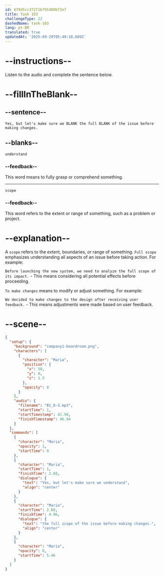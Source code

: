 ```yaml
---
id: 679d5cc372f1bf91400b73e7
title: Task 103
challengeType: 22
dashedName: task-103
lang: pt-BR
translated: true
updatedAt: '2025-09-29T05:49:18.609Z'
---
```


<!-- (Audio) Maria: Yes, but let's make sure we understand the full scope of the issue before making changes. -->

# --instructions--

Listen to the audio and complete the sentence below.

# --fillInTheBlank--

## --sentence--

`Yes, but let's make sure we BLANK the full BLANK of the issue before making changes.`

## --blanks--

`understand`

### --feedback--

This word means to fully grasp or comprehend something.

---

`scope`

### --feedback--

This word refers to the extent or range of something, such as a problem or project.

# --explanation--

A `scope` refers to the extent, boundaries, or range of something. `Full scope` emphasizes understanding all aspects of an issue before taking action. For example:

`Before launching the new system, we need to analyze the full scope of its impact.` - This means considering all potential effects before proceeding.

`To make changes` means to modify or adjust something. For example:

`We decided to make changes to the design after receiving user feedback.` - This means adjustments were made based on user feedback.

# --scene--

```json
{
  "setup": {
    "background": "company1-boardroom.png",
    "characters": [
      {
        "character": "Maria",
        "position": {
          "x": 50,
          "y": 0,
          "z": 1.5
        },
        "opacity": 0
      }
    ],
    "audio": {
      "filename": "B1_8-3.mp3",
      "startTime": 1,
      "startTimestamp": 42.98,
      "finishTimestamp": 46.94
    }
  },
  "commands": [
    {
      "character": "Maria",
      "opacity": 1,
      "startTime": 0
    },
    {
      "character": "Maria",
      "startTime": 1,
      "finishTime": 2.68,
      "dialogue": {
        "text": "Yes, but let's make sure we understand",
        "align": "center"
      }
    },
    {
      "character": "Maria",
      "startTime": 2.68,
      "finishTime": 4.96,
      "dialogue": {
        "text": "the full scope of the issue before making changes.",
        "align": "center"
      }
    },
    {
      "character": "Maria",
      "opacity": 0,
      "startTime": 5.46
    }
  ]
}
```
